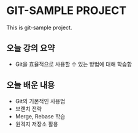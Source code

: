 # GIT-SAMPLE PROJECT

This is git-sample project.

## 오늘 강의 요약
- Git을 효율적으로 사용할 수 있는 방법에 대해 학습함

## 오늘 배운 내용

- Git의 기본적인 사용법
- 브랜치 전략
- Merge, Rebase 학습
- 원격지 저장소 활용


